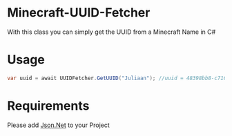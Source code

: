 # Minecraft-UUID-Fetcher
With this class you can simply get the UUID from a Minecraft Name in C#

# Usage
```cs
var uuid = await UUIDFetcher.GetUUID("Juliaan"); //uuid = 48398bb8-c716-46a4-860a-6081f03c8e59
```
# Requirements

Please add [Json.Net](https://www.newtonsoft.com/json) to your Project

